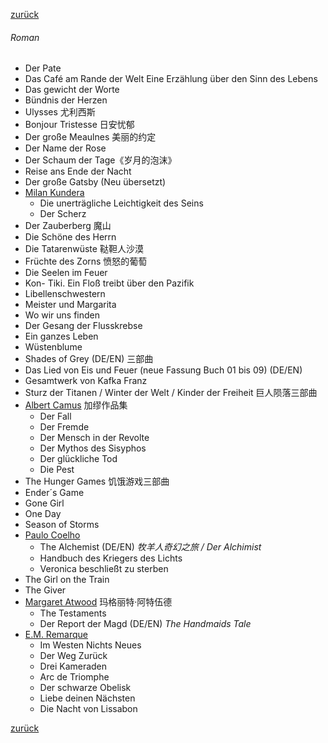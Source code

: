 

[zurück](生活/书籍/bueche)

###### Roman

- Der Pate
- Das Café am Rande der Welt Eine Erzählung über den Sinn des Lebens
- Das gewicht der Worte
- Bündnis der Herzen
- Ulysses 尤利西斯
- Bonjour Tristesse 日安忧郁 
- Der große Meaulnes 美丽的约定
- Der Name der Rose
- Der Schaum der Tage《岁月的泡沫》
- Reise ans Ende der Nacht
- Der große Gatsby (Neu übersetzt)
- [Milan Kundera](https://de.wikipedia.org/wiki/Milan_Kundera)
  - Die unerträgliche Leichtigkeit des Seins
  - Der Scherz
- Der Zauberberg 魔山
- Die Schöne des Herrn
- Die Tatarenwüste 鞑靼人沙漠
- Früchte des Zorns 愤怒的葡萄
- Die Seelen im Feuer
- Kon- Tiki. Ein Floß treibt über den Pazifik
- Libellenschwestern
- Meister und Margarita
- Wo wir uns finden
- Der Gesang der Flusskrebse
- Ein ganzes Leben
- Wüstenblume
- Shades of Grey (DE/EN) 三部曲
- Das Lied von Eis und Feuer (neue Fassung Buch 01 bis 09) (DE/EN)
- Gesamtwerk von Kafka Franz
- Sturz der Titanen / Winter der Welt / Kinder der Freiheit 巨人陨落三部曲 
- [Albert Camus](https://de.wikipedia.org/wiki/Albert_Camus) 加缪作品集
  - Der Fall
  - Der Fremde
  - Der Mensch in der Revolte
  - Der Mythos des Sisyphos
  - Der glückliche Tod
  - Die Pest
- The Hunger Games 饥饿游戏三部曲    
- Ender´s Game
- Gone Girl
- One Day
- Season of Storms
- [Paulo Coelho](https://de.wikipedia.org/wiki/Paulo_Coelho)
  - The Alchemist  (DE/EN) *牧羊人奇幻之旅 / Der Alchimist*
  - Handbuch des Kriegers des Lichts
  - Veronica beschließt zu sterben
- The Girl on the Train
- The Giver
- [Margaret Atwood](https://de.wikipedia.org/wiki/Margaret_Atwood)  玛格丽特·阿特伍德 
  - The Testaments
  - Der Report der Magd (DE/EN) *The Handmaids Tale*
- [E.M. Remarque](https://de.wikipedia.org/wiki/Erich_Maria_Remarque)
  - Im Westen Nichts Neues
  - Der Weg Zurück
  - Drei Kameraden
  - Arc de Triomphe
  - Der schwarze Obelisk
  - Liebe deinen Nächsten
  - Die Nacht von Lissabon



[zurück](生活/书籍/bueche)